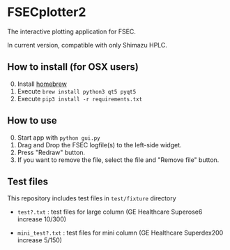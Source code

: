 FSECplotter2
=============
The interactive plotting application for FSEC.

In current version, compatible with only Shimazu HPLC.

How to install (for OSX users)
----------------
0. Install [homebrew](http://brew.sh/)
1. Execute `brew install python3 qt5 pyqt5`
2. Execute `pip3 install -r requirements.txt`


How to use
-----------
0. Start app with `python gui.py`
1. Drag and Drop the FSEC logfile(s) to the left-side widget.
2. Press "Redraw" button.
3. If you want to remove the file, select the file and "Remove file" button.

Test files
------------
This repository includes test files in `test/fixture` directory

+   `test?.txt` :
    test files for large column (GE Healthcare Superose6 increase 10/300)

+   `mini_test?.txt` :
    test files for mini column (GE Healthcare Superdex200 increase 5/150)